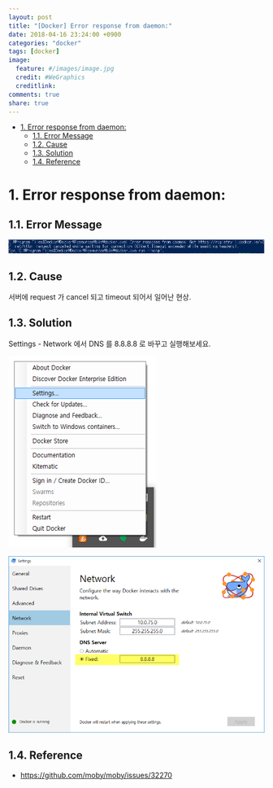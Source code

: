 ```yaml
---
layout: post
title: "[Docker] Error response from daemon:"
date: 2018-04-16 23:24:00 +0900
categories: "docker"
tags: [docker]
image:
  feature: #/images/image.jpg
  credit: #WeGraphics
  creditlink: 
comments: true
share: true
---
```


<!-- TOC -->

* [1. Error response from daemon:](#1-error-response-from-daemon)
  * [1.1. Error Message](#11-error-message)
  * [1.2. Cause](#12-cause)
  * [1.3. Solution](#13-solution)
  * [1.4. Reference](#14-reference)

<!-- /TOC -->

# 1. Error response from daemon:

## 1.1. Error Message

![docker_dns_error](/images/docker_dns_error.png)

## 1.2. Cause

서버에 request 가 cancel 되고 timeout 되어서 일어난 현상.

## 1.3. Solution

Settings - Network 에서 DNS 를 8.8.8.8 로 바꾸고 실행해보세요.

![docker_settings](/images/docker_settings.png)

![docker_settings_dns](/images/docker_settings_dns.png)

## 1.4. Reference

* https://github.com/moby/moby/issues/32270
